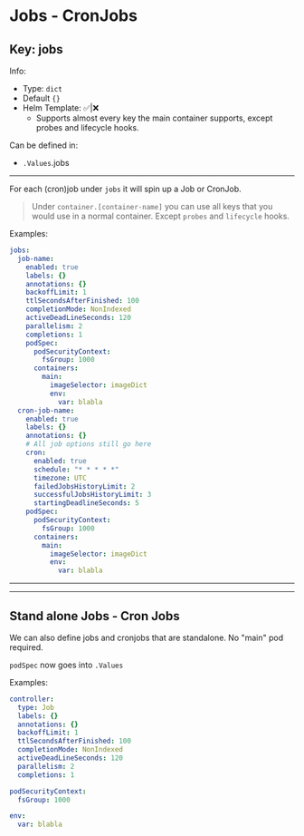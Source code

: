# Jobs - CronJobs

## Key: jobs

Info:

- Type: `dict`
- Default `{}`
- Helm Template: ✅|❌
  - Supports almost every key the main container supports,
    except probes and lifecycle hooks.

Can be defined in:

- `.Values`.jobs

---

For each (cron)job under `jobs` it will spin up a Job or CronJob.

> Under `container.[container-name]` you can use all keys that you would use
> in a normal container. Except `probes` and `lifecycle` hooks.

Examples:

```yaml
jobs:
  job-name:
    enabled: true
    labels: {}
    annotations: {}
    backoffLimit: 1
    ttlSecondsAfterFinished: 100
    completionMode: NonIndexed
    activeDeadLineSeconds: 120
    parallelism: 2
    completions: 1
    podSpec:
      podSecurityContext:
        fsGroup: 1000
      containers:
        main:
          imageSelector: imageDict
          env:
            var: blabla
  cron-job-name:
    enabled: true
    labels: {}
    annotations: {}
    # All job options still go here
    cron:
      enabled: true
      schedule: "* * * * *"
      timezone: UTC
      failedJobsHistoryLimit: 2
      successfulJobsHistoryLimit: 3
      startingDeadlineSeconds: 5
    podSpec:
      podSecurityContext:
        fsGroup: 1000
      containers:
        main:
          imageSelector: imageDict
          env:
            var: blabla
```

---
---

## Stand alone Jobs - Cron Jobs

We can also define jobs and cronjobs that are standalone.
No "main" pod required.

`podSpec` now goes into `.Values`

Examples:

```yaml
controller:
  type: Job
  labels: {}
  annotations: {}
  backoffLimit: 1
  ttlSecondsAfterFinished: 100
  completionMode: NonIndexed
  activeDeadLineSeconds: 120
  parallelism: 2
  completions: 1

podSecurityContext:
  fsGroup: 1000

env:
  var: blabla
```
